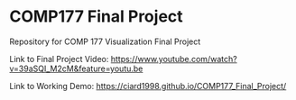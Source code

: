 # COMP177 Final Project
Repository for COMP 177 Visualization Final Project

Link to Final Project Video:
https://www.youtube.com/watch?v=39aSQI_M2cM&feature=youtu.be

Link to Working Demo:
https://ciard1998.github.io/COMP177_Final_Project/
